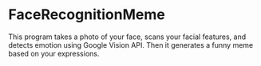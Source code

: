 # FaceRecognitionMeme
This program takes a photo of your face, scans your facial features, and detects emotion using Google Vision API. Then it generates a funny meme based on your expressions.

